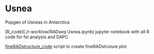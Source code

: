 # Usnea
Popgen of Usneas in Antarctica

[R_code](./r-worklow/RADseq Usnea.ipynb)
jupyter notebook with all R code for fst analysis and DAPC

[fineRADstructure_code](./fineRADstructure.sh)
script to create fineRADstruture plot
